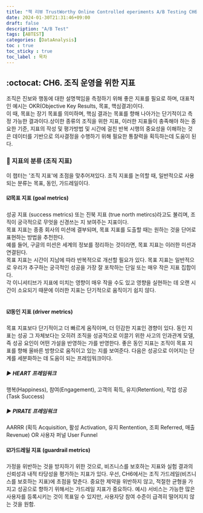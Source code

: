 ```yaml
---
title: "책 리뷰 TrustWorthy Online Controlled eperiments A/B Testing CH6.조직 척도"
date: 2024-01-30T21:31:46+09:00
draft: false
description: "A/B Test"
tags: [ABTEST]
categories: [DataAnalysis]
toc : true
toc_sticky : true
toc_label : 목차
---
```


## :octocat: CH6. 조직 운영을 위한 지표 

조직은 진보와 행동에 대한 설명책임을 측정하기 위해 좋은 지표를 필요로 하며, 대표적인 예시는 OKR(Objective Key Results, 목표, 핵심결과)이다. </br>
이 때, 목표는 장기 목표를 의미하며, 핵심 결과는 목표를 향해 나아가는 단기적이고 측정 가능한 결과이다.상이한 종류의 조직을 위한 지표, 이러한 지표들이 충족해야 하는 중요한 기준, 지표의 작성 및 평가방법 및 시간에 걸친 반복 시행의 중요성을 이해하는 것은 데이터를 기반으로 의사결정을 수행하기 위해 필요한 통찰력을 획득하는데 도움이 된다. </br> 

### :pencil: 지표의 분류 (조직 지표)
이 챕터는 '조직 지표'에 초점을 맞추어져있다. 조직 지표를 논의할 때, 일반적으로 사용되는 분류는 목표, 동인, 가드레일이다. </br>

#### :ballot_box_with_check:목표 지표 (goal metrics)
성공 지표 (success metrics) 또는 진북 지표 (true north metircs)라고도 불리며, 조직이 궁극적으로 무엇을 신경쓰는 지 보여주는 지표이다. </br>
목표 지표는 종종 회사의 미션에 결부되며, 목표 지표를 도출할 때는 원하는 것을 단어로 표현하는 방법을 추천한다. </br>
예를 들어, 구글의 미션은 세계의 정보를 정리하는 것이라면, 목표 지표는 이러한 미션과 연결된다.</br> 
목표 지표는 시간이 지남에 따라 반복적으로 개선할 필요가 있다. 목표 지표는 일반적으로 우리가 추구하는 궁극적인 성공을 가장 잘 포착하는 단일 또는 매우 작은 지표 집합이다.</br>
각 이니셔티브가 지표에 미치는 영향이 매우 작을 수도 있고 영향을 실현하는 데 오랜 시간이 소요되기 때문에 이러한 지표는 단기적으로 움직이기 쉽지 않다. </br>
</br>
#### :ballot_box_with_check:동인 지표 (driver metrics) 
목표 지표보다 단기적이고 더 빠르게 움직이며, 더 민감한 지표인 경향이 있다. 동인 지표는 성공 그 자체보다는 오히려 조직을 성공적으로 이끌기 위한 사고의 인과관계 모델, 즉 성공 요인이 어떤 가설을 반영하는 가를 반영한다. 좋은 동인 지표는 조직이 목표 지표를 향해 올바른 방향으로 움직이고 있는 지를 보여준다. 
다음은 성공으로 이어지는 단계를 세분화하는 데 도움이 되는 프레임워크이다. 
##### :arrow_forward:	HEART 프레임워크  
행복(Happiness), 참여(Engagement), 고객의 획득, 유지(Retention), 작업 성공(Task Success) 
##### :arrow_forward:	PIRATE 프레임워크 
AARRR (획득 Acquisition, 활성 Activation, 유지 Rentention, 조회 Referred, 매출 Revenue) OR 사용자 퍼널 User Funnel
</br>
#### :ballot_box_with_check:가드레일 지표 (guardrail metrics) 
가정을 위반하는 것을 방지하기 위한 것으로, 비즈니스를 보호하는 지표와 실험 결과의 신뢰성과 내적 타당성을 평가하는 지표가 있다. 우선, CH6에서는 조직 가드레일(비즈니스를 보호하는 지표)에 초점을 맞춘다. 중요한 제약을 위반하지 않고, 적절한 균형을 가지고 성공으로 향하기 위해서는 가드레일 지표가 중요하다. 
예시) 서비스는 가능한 많은 사용자를 등록시키는 것이 목표일 수 있지만, 사용자당 참여 수준이 급격히 떨어지지 않는 것을 원함. 




 









